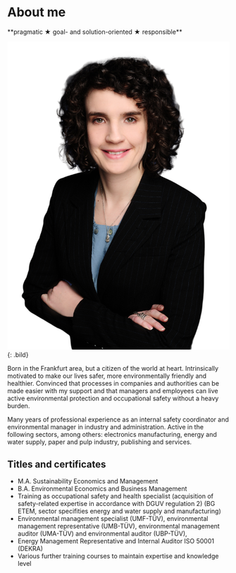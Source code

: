 # About me

<div class="banner">
**pragmatic <span class="colored">★</span> goal- and solution-oriented <span class="colored">★</span> responsible**
</div>

![](../img/esther.png){: .bild}

Born in the Frankfurt area, but a citizen of the world at
heart. Intrinsically motivated to make our lives safer, more
environmentally friendly and healthier. Convinced that processes in
companies and authorities can be made easier with my support and that
managers and employees can live active environmental protection and
occupational safety without a heavy burden.

Many years of professional experience as an internal safety
coordinator and environmental manager in industry and administration.
Active in the following sectors, among others: electronics
manufacturing, energy and water supply, paper and pulp industry,
publishing and services.

<div class="clearfloat">

## Titles and certificates

- M.A. Sustainability Economics and Management
- B.A. Environmental Economics and Business Management
- Training as occupational safety and health specialist (acquisition of safety-related expertise in accordance with DGUV regulation 2) (BG ETEM, sector specifities energy and water supply and manufacturing)
- Environmental management specialist (UMF-TÜV), environmental management
representative (UMB-TÜV), environmental management auditor (UMA-TÜV)
and environmental auditor (UBP-TÜV),
- Energy Management Representative and Internal Auditor ISO 50001 (DEKRA)
- Various further training courses to maintain expertise and knowledge level

</div>
